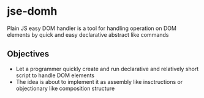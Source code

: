 # jse-domh
Plain JS easy DOM handler is a tool for handling operation on DOM elements by quick and easy declarative abstract like commands

## Objectives
- Let a programmer quickly create and run declarative and relatively short script to handle DOM elements
- The idea is about to implement it as assembly like insctructions or objectionary like composition structure
